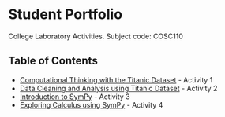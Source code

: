 # Student Portfolio
College Laboratory Activities. Subject code: COSC110 

## Table of Contents

- [Computational Thinking with the Titanic Dataset](/lab1_titanic_villareal.ipynb) - Activity 1
- [Data Cleaning and Analysis using Titanic Dataset](/lab2_titanic_villareal.ipynb) - Activity 2
- [Introduction to SymPy](/lab3_sympy_villareal.ipynb) - Activity 3
- [Exploring Calculus using SymPy](lab4_sympy_villareal.ipynb) - Activity 4
